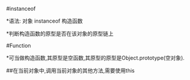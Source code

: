 \#instanceof



\*语法: 对象 instanceof 构造函数



\*判断构造函数的原型是否在该对象的原型链上



\#Function



\*可当做构造函数,其原型是空函数,其原型的原型是Object.prototype\(空对象\).



\#\#在当前对象中,调用当前对象的其他方法,需要使用this








